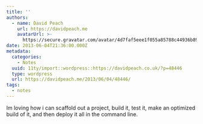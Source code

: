 ```yaml
---
title: ''
authors:
  - name: David Peach
    url: https://davidpeach.me
    avatarUrl: >-
      https://secure.gravatar.com/avatar/4d7faf5eee1f055a85788c44936b8995eaab6dfb004e7854ec747ccb272e91ee?s=96&d=mm&r=g
date: 2013-06-04T21:36:00.000Z
metadata:
  categories:
    - Notes
  uuid: 11ty/import::wordpress::https://davidpeach.co.uk/?p=48446
  type: wordpress
  url: https://davidpeach.me/2013/06/04/48446/
tags:
  - notes
---
```

Im loving how i can scaffold out a project, build it, test it, make an optimized build of it, and then deploy it all in the command line.